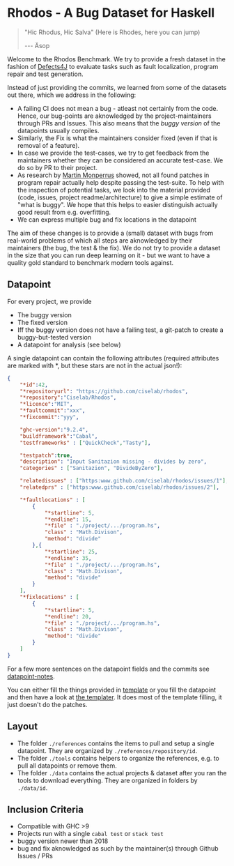 # Rhodos - A Bug Dataset for Haskell

> "Hic Rhodus, Hic Salva"
> (Here is Rhodes, here you can jump)
> 
> --- Äsop

Welcome to the Rhodos Benchmark. 
We try to provide a fresh dataset in the fashion of [Defects4J](https://github.com/rjust/defects4j) to evaluate tasks such as fault localization, program repair and test generation.

Instead of just providing the commits, we learned from some of the datasets out there, which we address in the following: 

- A failing CI does not mean a bug - atleast not certainly from the code. Hence, our bug-points are aknowledged by the project-maintainers through PRs and Issues. This also means that the *buggy version* of the datapoints usually compiles. 
- Similarly, the Fix is what the maintainers consider fixed (even if that is removal of a feature).
- In case we provide the test-cases, we try to get feedback from the maintainers whether they can be considered an accurate test-case. We do so by PR to their project.  
- As research by [Martin Monperrus](https://link.springer.com/article/10.1007/s10664-016-9470-4) showed, not all found patches in program repair actually help despite passing the test-suite. 
  To help with the inspection of potential tasks, we look into the material provided (code, issues, project readme/architecture) to give a simple estimate of "what is buggy".
  We hope that this helps to easier distinguish actually good result from e.g. overfitting.
- We can express multiple bug and fix locations in the datapoint

The aim of these changes is to provide a (small) dataset with bugs from real-world problems of which all steps are aknowledged by their maintainers (the bug, the test & the fix).
We do not try to provide a dataset in the size that you can run deep learning on it - but we want to have a quality gold standard to benchmark modern tools against.

## Datapoint 

For every project, we provide 

- The buggy version
- The fixed version
- Iff the buggy version does not have a failing test, a git-patch to create a buggy-but-tested version
- A datapoint for analysis (see below)

A single datapoint can contain the following attributes (required attributes are marked with *, but these stars are not in the actual json!): 

```JSON
{
    "*id":42,
    "*repositoryurl": "https://github.com/ciselab/rhodos",
    "*repository":"Ciselab/Rhodos",
    "*licence":"MIT",
    "*faultcommit":"xxx",
    "*fixcommit":"yyy",

    "ghc-version":"9.2.4",
    "buildframework":"Cabal",
    "testframeworks" : ["QuickCheck","Tasty"],

    "testpatch":true,
    "description": "Input Sanitazion missing - divides by zero",
    "categories" : ["Sanitazion", "DivideByZero"], 

    "relatedissues" : ["https:www.github.com/ciselab/rhodos/issues/1"],
    "relatedprs" : ["https:www.github.com/ciselab/rhodos/issues/2"],

    "*faultlocations" : [
        {
            "*startline": 5,
            "*endline": 15,
            "*file" : "./project/.../program.hs",
            "class" : "Math.Divison",
            "method": "divide"
        },{
            "*startline": 25,
            "*endline": 35,
            "*file" : "./project/.../program.hs",
            "class" : "Math.Divison",
            "method": "divide"
        }
    ],
    "*fixlocations" : [
        {
            "*startline": 5,
            "*endline": 20,
            "*file" : "./project/.../program.hs",
            "class" : "Math.Divison",
            "method": "divide"
        }
    ]
}
```

For a few more sentences on the datapoint fields and the commits see [datapoint-notes](./template/datapoint-notes.md).

You can either fill the things provided in [template](./template) or you fill the datapoint and then have a look at [the templater](./tools/templater).
It does most of the template filling, it just doesn't do the patches.

## Layout 

- The folder `./references` contains the items to pull and setup a single datapoint. They are organized by `./references/repository/id`.
- The folder `./tools` contains helpers to organize the references, e.g. to pull all datapoints or remove them.
- The folder `./data` contains the actual projects & dataset after you ran the tools to download everything. They are organized in folders by `./data/id`. 

## Inclusion Criteria 

- Compatible with GHC >9
- Projects run with a single `cabal test` or `stack test`
- buggy version newer than 2018
- bug and fix aknowledged as such by the maintainer(s) through Github Issues / PRs 